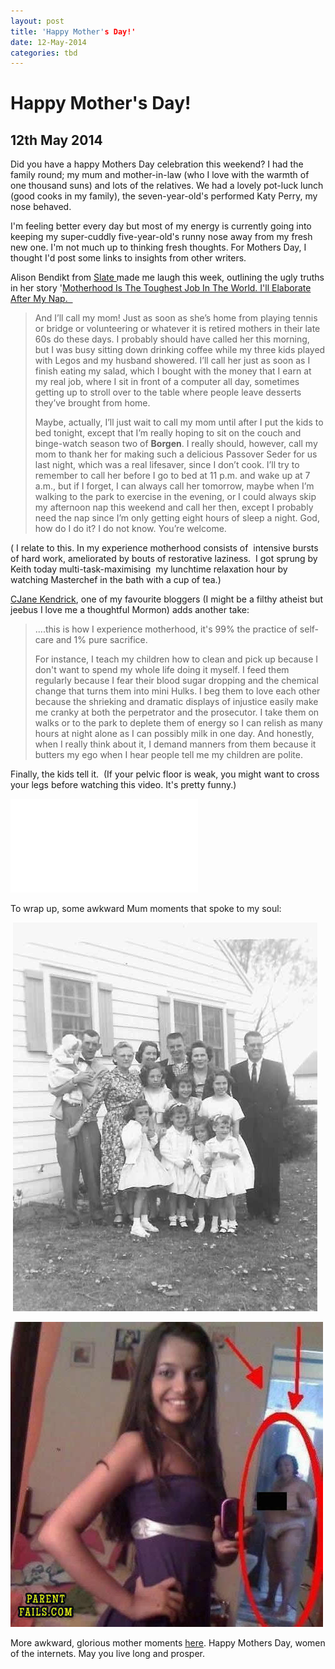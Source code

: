 ```yaml
---
layout: post
title: 'Happy Mother's Day!'
date: 12-May-2014
categories: tbd
---
```


# Happy Mother's Day!

## 12th May 2014

Did you have a happy Mothers Day celebration this weekend? I had the family round; my mum and mother-in-law (who I love with the warmth of one thousand suns) and lots of the relatives. We had a lovely pot-luck lunch (good cooks in my family),   the seven-year-old's performed Katy Perry, my nose behaved.

I'm feeling better every day but most of my energy is currently going into keeping my super-cuddly five-year-old's runny nose away from my fresh new one. I'm not much up to thinking fresh thoughts. For Mothers Day, I thought I'd post some links to insights from other writers.

Alison Bendikt from <a href="http://www.slate.com/">Slate </a>made me laugh this week, outlining the ugly truths in her story '<a href="http://www.slate.com/blogs/xx_factor/2014/04/15/motherhood_is_the_toughest_job_in_the_world_i_ll_elaborate_after_my_nap.html">Motherhood Is The Toughest Job In The World. I'll Elaborate After My Nap.  </a>

<blockquote>And I’ll call my mom! Just as soon as she’s home from playing tennis or bridge or volunteering or whatever it is retired mothers in their late 60s do these days. I probably should have called her this morning, but I was busy sitting down drinking coffee while my three kids played with Legos and my husband showered. I’ll call her just as soon as I finish eating my salad, which I bought with the money that I earn at my real job, where I sit in front of a computer all day, sometimes getting up to stroll over to the table where people leave desserts they’ve brought from home.

Maybe, actually, I’ll just wait to call my mom until after I put the kids to bed tonight, except that I’m really hoping to sit on the couch and binge-watch season two of **Borgen**. I really should, however, call my mom to thank her for making such a delicious Passover Seder for us last night, which was a real lifesaver, since I don’t cook. I’ll try to remember to call her before I go to bed at 11 p.m. and wake up at 7 a.m., but if I forget, I can always call her tomorrow, maybe when I’m walking to the park to exercise in the evening, or I could always skip my afternoon nap this weekend and call her then, except I probably need the nap since I’m only getting eight hours of sleep a night. God, how do I do it? I do not know. You’re welcome.</blockquote>

( I relate to this. In my experience motherhood consists of  intensive bursts of hard work, ameliorated by bouts of restorative laziness.  I got sprung by Keith today multi-task-maximising  my lunchtime relaxation hour by watching Masterchef in the bath with a cup of tea.)

<a href="http://www.cjanekendrick.com/">CJane Kendrick</a>, one of my favourite bloggers (I might be a filthy atheist but jeebus I love me a thoughtful Mormon) adds another take:

<blockquote>....this is how I experience motherhood, it's 99% the practice of self-care and 1% pure sacrifice.

For instance, I teach my children how to clean and pick up because I don't want to spend my whole life doing it myself. I feed them regularly because I fear their blood sugar dropping and the chemical change that turns them into mini Hulks. I beg them to love each other because the shrieking and dramatic displays of injustice easily make me cranky at both the perpetrator and the prosecutor. I take them on walks or to the park to deplete them of energy so I can relish as many hours at night alone as I can possibly milk in one day. And honestly, when I really think about it, I demand manners from them because it butters my ego when I hear people tell me my children are polite.</blockquote>

Finally, the kids tell it.  (If your pelvic floor is weak, you might want to cross your legs before watching this video. It's pretty funny.)

<iframe src="//www.rightthisminute.com/story/38091/video/embed" frameborder="0" scrolling="no" allowfullscreen></iframe>

To wrap up, some awkward Mum moments that spoke to my soul:

<p I cannot lie. I love this Mommysaurus.</p>

<p <img class="photo-horiz" src="/images/2014/05/enhanced-buzz-6334-1399615279-12.jpg" /></p>

<p Naw. Such a helpful Mum, this one, getting the angles for Kaylee's Tindr profile just right!</p>

<p <img class="photo-horiz" src="/images/2014/05/enhanced-buzz-6309-1399619473-4.jpg" /></p>

<p Dirty, dirty Granny. I salute you.</p>

 <img class="photo-horiz" src="/images/2014/05/enhanced-buzz-31161-1399618696-13.jpg" />

<p Oh yeah, Mum can photobomb.</p>

<img class="photo-horiz" src="/images/2014/05/enhanced-buzz-21932-1399616870-13.jpg" />

More awkward, glorious mother moments <a href="http://www.buzzfeed.com/jennaguillaume/most-awkward-mom-photos-of-all-time">here</a>. Happy Mothers Day, women of the internets. May you live long and prosper.
